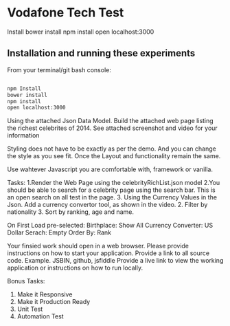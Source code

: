 Vodafone Tech Test
=================

Install
bower install
npm install
open localhost:3000

## Installation and running these experiments


From your terminal/git bash console:

```sh

npm Install
bower install
npm install
open localhost:3000
```

Using the attached Json Data Model. 
Build the attached web page listing the richest celebrites of 2014.
See attached screenshot and video for your information

Styling does not have to be exactly as per the demo. And you can change the style as you see fit. Once the Layout and functionality remain the same.

Use wahtever Javascript you are comfortable with, framework or vanilla.

Tasks:
1.Render the Web Page using the celebrityRichList.json model
2.You should be able to search for a celebrity page using the search bar. This is an open search on all test in the page.
3. Using the Currency Values in the Json. Add a currency convertor tool, as shown in the video.
2. Filter by nationality
3. Sort by ranking, age and name.

On First Load pre-selected:
Birthplace: Show All
Currency Converter: US Dollar
Serach: Empty
Order By: Rank

Your finsied work should open in a web browser. 
Please provide instructions on how to start your application.
Provide a link to all source code.
Example. JSBIN, github, jsfiddle
Provide a live link to view the working application or instructions on how to run locally.

Bonus Tasks:
1. Make it Responsive
2. Make it Production Ready
3. Unit Test
3. Automation Test




